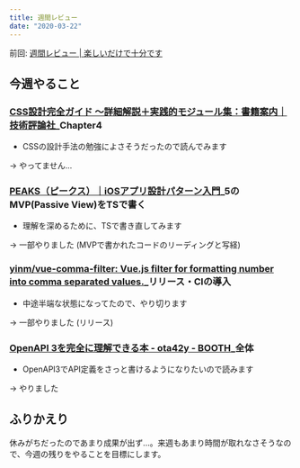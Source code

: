 ```yaml
---
title: 週間レビュー
date: "2020-03-22"
---
```


前回: [週間レビュー | 楽しいだけで十分です](https://yinm.info/20200315/)

## 今週やること

### [CSS設計完全ガイド ～詳細解説＋実践的モジュール集：書籍案内｜技術評論社](https://gihyo.jp/book/2020/978-4-297-11173-1)_Chapter4
- CSSの設計手法の勉強によさそうだったので読んでみます

-> やってません...

### [PEAKS（ピークス）｜iOSアプリ設計パターン入門](https://peaks.cc/books/iOS_architecture)_5のMVP(Passive View)をTSで書く
- 理解を深めるために、TSで書き直してみます

-> 一部やりました (MVPで書かれたコードのリーディングと写経)

### [yinm/vue-comma-filter: Vue.js filter for formatting number into comma separated values.](https://github.com/yinm/vue-comma-filter)_リリース・CIの導入
- 中途半端な状態になってたので、やり切ります

-> 一部やりました (リリース)

### [OpenAPI 3を完全に理解できる本 - ota42y - BOOTH](https://booth.pm/ja/items/1571902)_全体
- OpenAPI3でAPI定義をさっと書けるようになりたいので読みます

-> やりました

## ふりかえり
休みがちだったのであまり成果が出ず...。来週もあまり時間が取れなさそうなので、今週の残りをやることを目標にします。
